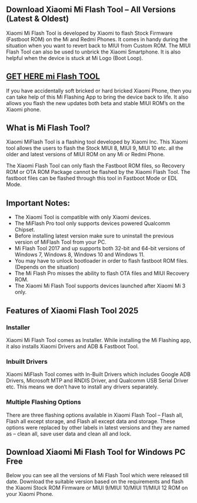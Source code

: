 ## Download Xiaomi Mi Flash Tool – All Versions (Latest & Oldest)

Xiaomi Mi Flash Tool is developed by Xiaomi to flash Stock Firmware (Fastboot ROM) on the Mi and Redmi Phones. It comes in handy during the situation when you want to revert back to MIUI from Custom ROM. The MIUI Flash Tool can also be used to unbrick the Xiaomi Smartphone. It is also helpful when the device is stuck at Mi Logo (Boot Loop).

## [GET HERE mi Flash TOOL](https://tft-unlock-tool.com/xiaomi-mi-flash-tool-download-setup-all-versions-2025/)

If you have accidentally soft bricked or hard bricked Xiaomi Phone, then you can take help of this Mi Flashing App to bring the device back to life. It also allows you flash the new updates both beta and stable MIUI ROM’s on the Xiaomi phone.

## What is Mi Flash Tool?

Xiaomi MiFlash Tool is a flashing tool developed by Xiaomi Inc. This Xiaomi tool allows the users to flash the Stock MIUI 8, MIUI 9, MIUI 10 etc. all the older and latest versions of MIUI ROM on any Mi or Redmi Phone.

The Xiaomi Flash Tool can only flash the Fastboot ROM files, so Recovery ROM or OTA ROM Package cannot be flashed by the Xiaomi Flash Tool. The fastboot files can be flashed through this tool in Fastboot Mode or EDL Mode.

## Important Notes:

- The Xiaomi Tool is compatible with only Xiaomi devices.  
- The MiFlash Pro tool only supports devices powered Qualcomm Chipset.  
- Before installing latest version make sure to uninstall the previous version of MiFlash Tool from your PC.  
- Mi Flash Tool 2017 and up supports both 32-bit and 64-bit versions of Windows 7, Windows 8, Windows 10 and Windows 11.  
- You may have to unlock bootloader in order to flash fastboot ROM files. (Depends on the situation)  
- The Mi Flash Pro misses the ability to flash OTA files and MIUI Recovery ROM.  
- The Xiaomi Mi Flash Tool supports devices launched after Xiaomi Mi 3 only.

## Features of Xiaomi Flash Tool 2025

### Installer

Xiaomi Mi Flash Tool comes as Installer. While installing the Mi Flashing app, it also installs Xiaomi Drivers and ADB & Fastboot Tool.

### Inbuilt Drivers

Xiaomi MiFlash Tool comes with In-Built Drivers which includes Google ADB Drivers, Microsoft MTP and RNDIS Driver, and Qualcomm USB Serial Driver etc. This means we don’t have to install any drivers separately.

### Multiple Flashing Options

There are three flashing options available in Xiaomi Flash Tool – Flash all, Flash all except storage, and Flash all except data and storage. These options were replaced by other labels in latest versions and they are named as – clean all, save user data and clean all and lock.

## Download Xiaomi Mi Flash Tool for Windows PC Free

Below you can see all the versions of Mi Flash Tool which were released till date. Download the suitable version based on the requirements and flash the Xiaomi Stock ROM Firmware or MIUI 9/MIUI 10/MIUI 11/MIUI 12 ROM on your Xiaomi Phone.
